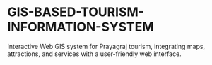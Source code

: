 # GIS-BASED-TOURISM-INFORMATION-SYSTEM
Interactive Web GIS system for Prayagraj tourism, integrating maps, attractions, and services with a user-friendly web interface.
